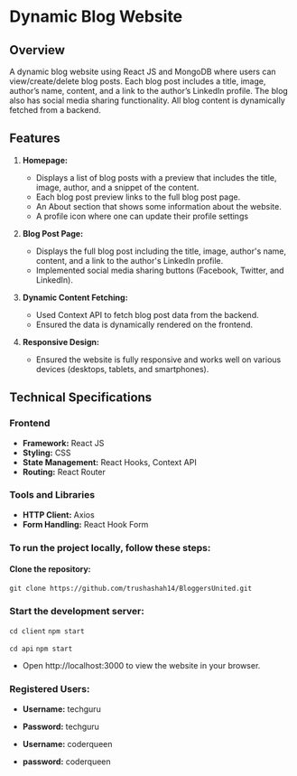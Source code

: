 




# Dynamic Blog Website

## Overview
A dynamic blog website using React JS and MongoDB where users can view/create/delete blog posts. Each blog post includes a title, image, author’s name, content, and a link to the author’s LinkedIn profile. The blog also has social media sharing functionality. All blog content is dynamically fetched from a backend.

## Features
1. **Homepage:**
   - Displays a list of blog posts with a preview that includes the title, image, author, and a snippet of the content.
   - Each blog post preview links to the full blog post page.
   - An About section that shows some information about the website.
   - A profile icon where one can update their profile settings
   
2. **Blog Post Page:**
   - Displays the full blog post including the title, image, author's name, content, and a link to the author's LinkedIn profile.
   - Implemented social media sharing buttons (Facebook, Twitter, and LinkedIn).
   
3. **Dynamic Content Fetching:**
   - Used Context API to fetch blog post data from the backend.
   - Ensured the data is dynamically rendered on the frontend.
   
4. **Responsive Design:**
   - Ensured the website is fully responsive and works well on various devices (desktops, tablets, and smartphones).

## Technical Specifications
### Frontend
- **Framework:** React JS
- **Styling:** CSS
- **State Management:** React Hooks, Context API
- **Routing:** React Router

### Tools and Libraries
- **HTTP Client:** Axios
- **Form Handling:** React Hook Form


### To run the project locally, follow these steps:

#### Clone the repository:

```git clone https://github.com/trushashah14/BloggersUnited.git```



### Start the development server:

`cd client`
`npm start`

`cd api`
`npm start`

- Open http://localhost:3000 to view the website in your browser.




### Registered Users:

- **Username:** techguru
- **Password:** techguru

- **Username:** coderqueen
- **password:** coderqueen